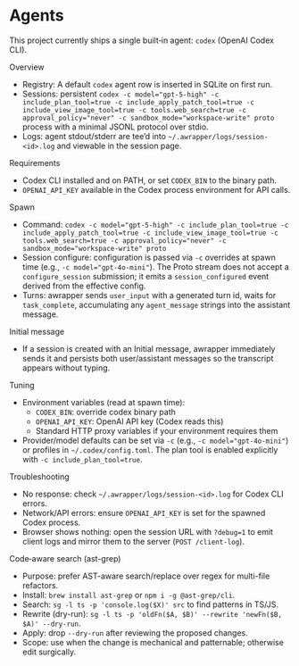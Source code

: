 # Agents

This project currently ships a single built‑in agent: `codex` (OpenAI Codex CLI).

Overview

- Registry: A default `codex` agent row is inserted in SQLite on first run.
- Sessions: persistent `codex -c model="gpt-5-high" -c include_plan_tool=true -c include_apply_patch_tool=true -c include_view_image_tool=true -c tools.web_search=true -c approval_policy="never" -c sandbox_mode="workspace-write" proto` process with a minimal JSONL protocol over stdio.
- Logs: agent stdout/stderr are tee’d into `~/.awrapper/logs/session-<id>.log` and viewable in the session page.

Requirements

- Codex CLI installed and on PATH, or set `CODEX_BIN` to the binary path.
- `OPENAI_API_KEY` available in the Codex process environment for API calls.

Spawn

- Command: `codex -c model="gpt-5-high" -c include_plan_tool=true -c include_apply_patch_tool=true -c include_view_image_tool=true -c tools.web_search=true -c approval_policy="never" -c sandbox_mode="workspace-write" proto`
- Session configure: configuration is passed via `-c` overrides at spawn time (e.g., `-c model="gpt-4o-mini"`). The Proto stream does not accept a `configure_session` submission; it emits a `session_configured` event derived from the effective config.
- Turns: awrapper sends `user_input` with a generated turn id, waits for `task_complete`, accumulating any `agent_message` strings into the assistant message.

Initial message

- If a session is created with an Initial message, awrapper immediately sends it and persists both user/assistant messages so the transcript appears without typing.

Tuning

- Environment variables (read at spawn time):
  - `CODEX_BIN`: override codex binary path
  - `OPENAI_API_KEY`: OpenAI API key (Codex reads this)
  - Standard HTTP proxy variables if your environment requires them
- Provider/model defaults can be set via `-c` (e.g., `-c model="gpt-4o-mini"`) or profiles in `~/.codex/config.toml`. The plan tool is enabled explicitly with `-c include_plan_tool=true`.

Troubleshooting

- No response: check `~/.awrapper/logs/session-<id>.log` for Codex CLI errors.
- Network/API errors: ensure `OPENAI_API_KEY` is set for the spawned Codex process.
- Browser shows nothing: open the session URL with `?debug=1` to emit client logs and mirror them to the server (`POST /client-log`).

Code‑aware search (ast-grep)

- Purpose: prefer AST-aware search/replace over regex for multi-file refactors.
- Install: `brew install ast-grep` or `npm i -g @ast-grep/cli`.
- Search: `sg -l ts -p 'console.log($X)' src` to find patterns in TS/JS.
- Rewrite (dry-run): `sg -l ts -p 'oldFn($A, $B)' --rewrite 'newFn($B, $A)' --dry-run`.
- Apply: drop `--dry-run` after reviewing the proposed changes.
- Scope: use when the change is mechanical and patternable; otherwise edit surgically.
